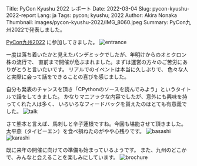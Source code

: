 Title: PyCon Kyushu 2022 レポート
Date: 2022-03-04
Slug: pycon-kyushu-2022-report
Lang: ja
Tags: pycon; kyushu; 2022
Author: Akira Nonaka
Thumbnail: images/pycon-kyushu-2022/IMG_8060.jpeg
Summary: PyCon九州2022で発表しました。

[PyCon九州2022](https://kyushu.pycon.jp/2022/) に参加してきました。
![entrance]({filename}/images/pycon-kyushu-2022/IMG_8045.jpeg)

一度は落ち着いたかと見えたパンデミックでしたが、年明けからのオミクロン株の流行で、
直前まで開催が危ぶまれました。まずは運営の方々のご苦労にありがとうと言いたいです。 
リアルでのイベントは本当に久しぶりで、
色々な人と実際に会って話をできることの喜びを感じました。

自分も発表のチャンスを頂き「CPythonのソースを読んでみよう」というタイトルで話をしてきました。
かなりマニアックな内容でしたが、意外にも興味を持ってくれた人は多く、
いろいろなフィードバックを貰えたのはとても有意義でした。
![talk]({filename}/images/pycon-kyushu-2022/IMG_8047.jpeg)

さて熊本と言えば、馬刺しと辛子蓮根ですね。今回も堪能させて頂きました。
太平燕（タイピーエン）を食べ損ねたのがやや心残りです。
![basashi]({filename}/images/pycon-kyushu-2022/IMG_8034.jpeg)
![karashi]({filename}/images/pycon-kyushu-2022/IMG_8061.jpeg)

既に来年の開催に向けての準備も始まっているようです。
また、九州のどこかで、みんなと会えることを楽しみにしています。
![brochure]({filename}/images/pycon-kyushu-2022/IMG_8046.jpeg)







